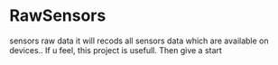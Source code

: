 # RawSensors
sensors raw data 
it will recods all sensors data which are available on devices..
If u feel, this project is usefull. Then give a start
